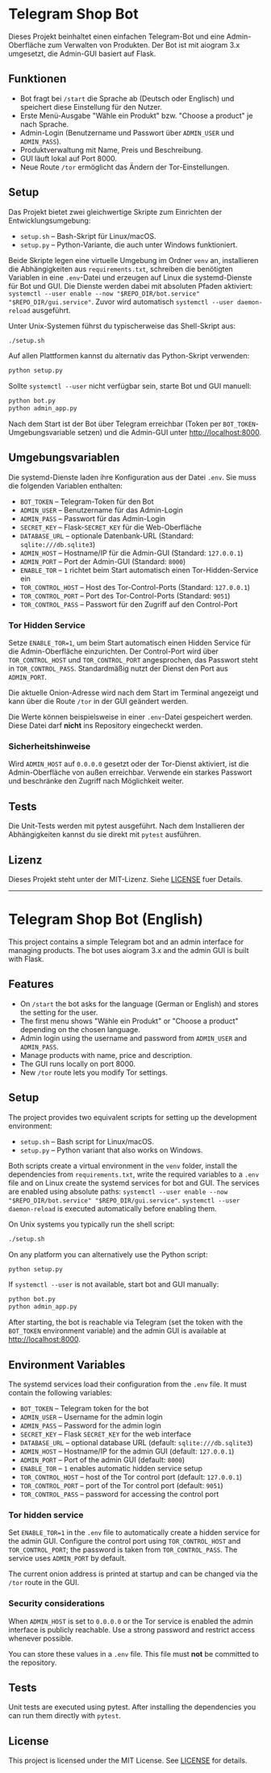 # Telegram Shop Bot

Dieses Projekt beinhaltet einen einfachen Telegram-Bot und eine Admin-Oberfläche
zum Verwalten von Produkten. Der Bot ist mit aiogram 3.x umgesetzt, die
Admin-GUI basiert auf Flask.

## Funktionen

* Bot fragt bei `/start` die Sprache ab (Deutsch oder Englisch) und speichert
diese Einstellung für den Nutzer.
* Erste Menü-Ausgabe "Wähle ein Produkt" bzw. "Choose a product" je nach Sprache.
* Admin-Login (Benutzername und Passwort über `ADMIN_USER` und `ADMIN_PASS`).
* Produktverwaltung mit Name, Preis und Beschreibung.
* GUI läuft lokal auf Port 8000.
* Neue Route `/tor` ermöglicht das Ändern der Tor-Einstellungen.

## Setup

Das Projekt bietet zwei gleichwertige Skripte zum Einrichten der
Entwicklungsumgebung:

* `setup.sh` – Bash-Skript für Linux/macOS.
* `setup.py` – Python-Variante, die auch unter Windows funktioniert.

Beide Skripte legen eine virtuelle Umgebung im Ordner `venv` an, installieren
die Abhängigkeiten aus `requirements.txt`, schreiben die benötigten Variablen in
eine `.env`-Datei und erzeugen auf Linux die systemd-Dienste für Bot und GUI.
Die Dienste werden dabei mit absoluten Pfaden aktiviert:
`systemctl --user enable --now "$REPO_DIR/bot.service" "$REPO_DIR/gui.service"`.
Zuvor wird automatisch `systemctl --user daemon-reload` ausgeführt.

Unter Unix-Systemen führst du typischerweise das Shell-Skript aus:

```bash
./setup.sh
```

Auf allen Plattformen kannst du alternativ das Python-Skript verwenden:

```bash
python setup.py
```

Sollte `systemctl --user` nicht verfügbar sein, starte Bot und GUI manuell:

```bash
python bot.py
python admin_app.py
```


Nach dem Start ist der Bot über Telegram erreichbar (Token per
`BOT_TOKEN`-Umgebungsvariable setzen) und die Admin-GUI unter
[http://localhost:8000](http://localhost:8000).

## Umgebungsvariablen

Die systemd-Dienste laden ihre Konfiguration aus der Datei `.env`. Sie muss
die folgenden Variablen enthalten:

* `BOT_TOKEN` – Telegram-Token für den Bot
* `ADMIN_USER` – Benutzername für das Admin-Login
* `ADMIN_PASS` – Passwort für das Admin-Login
* `SECRET_KEY` – Flask-`SECRET_KEY` für die Web-Oberfläche
* `DATABASE_URL` – optionale Datenbank-URL (Standard: `sqlite:///db.sqlite3`)
* `ADMIN_HOST` – Hostname/IP für die Admin-GUI (Standard: `127.0.0.1`)
* `ADMIN_PORT` – Port der Admin-GUI (Standard: `8000`)
* `ENABLE_TOR` – `1` richtet beim Start automatisch einen Tor-Hidden-Service ein
* `TOR_CONTROL_HOST` – Host des Tor-Control-Ports (Standard: `127.0.0.1`)
* `TOR_CONTROL_PORT` – Port des Tor-Control-Ports (Standard: `9051`)
* `TOR_CONTROL_PASS` – Passwort für den Zugriff auf den Control-Port



### Tor Hidden Service

Setze `ENABLE_TOR=1`, um beim Start automatisch einen Hidden Service für die
Admin-Oberfläche einzurichten. Der Control-Port wird über
`TOR_CONTROL_HOST` und `TOR_CONTROL_PORT` angesprochen, das Passwort steht in
`TOR_CONTROL_PASS`. Standardmäßig nutzt der Dienst den Port aus `ADMIN_PORT`.

Die aktuelle Onion-Adresse wird nach dem Start im Terminal angezeigt und kann
über die Route `/tor` in der GUI geändert werden.

Die Werte können beispielsweise in einer `.env`-Datei gespeichert werden.
Diese Datei darf **nicht** ins Repository eingecheckt werden.

### Sicherheitshinweise

Wird `ADMIN_HOST` auf `0.0.0.0` gesetzt oder der Tor-Dienst aktiviert, ist die
Admin-Oberfläche von außen erreichbar. Verwende ein starkes Passwort und
beschränke den Zugriff nach Möglichkeit weiter.

## Tests

Die Unit-Tests werden mit pytest ausgeführt. Nach dem Installieren der Abhängigkeiten kannst du sie direkt mit `pytest` ausführen.

## Lizenz

Dieses Projekt steht unter der MIT-Lizenz. Siehe [LICENSE](LICENSE) fuer Details.

---

# Telegram Shop Bot (English)

This project contains a simple Telegram bot and an admin interface for managing products. The bot uses aiogram 3.x and the admin GUI is built with Flask.

## Features

* On `/start` the bot asks for the language (German or English) and stores the setting for the user.
* The first menu shows "Wähle ein Produkt" or "Choose a product" depending on the chosen language.
* Admin login using the username and password from `ADMIN_USER` and `ADMIN_PASS`.
* Manage products with name, price and description.
* The GUI runs locally on port 8000.
* New `/tor` route lets you modify Tor settings.

## Setup

The project provides two equivalent scripts for setting up the development environment:

* `setup.sh` – Bash script for Linux/macOS.
* `setup.py` – Python variant that also works on Windows.

Both scripts create a virtual environment in the `venv` folder, install the dependencies from `requirements.txt`, write the required variables to a `.env` file and on Linux create the systemd services for bot and GUI. The services are enabled using absolute paths:
`systemctl --user enable --now "$REPO_DIR/bot.service" "$REPO_DIR/gui.service"`. `systemctl --user daemon-reload` is executed automatically before enabling them.

On Unix systems you typically run the shell script:

```bash
./setup.sh
```

On any platform you can alternatively use the Python script:

```bash
python setup.py
```

If `systemctl --user` is not available, start bot and GUI manually:

```bash
python bot.py
python admin_app.py
```

After starting, the bot is reachable via Telegram (set the token with the `BOT_TOKEN` environment variable) and the admin GUI is available at [http://localhost:8000](http://localhost:8000).

## Environment Variables

The systemd services load their configuration from the `.env` file. It must contain the following variables:

* `BOT_TOKEN` – Telegram token for the bot
* `ADMIN_USER` – Username for the admin login
* `ADMIN_PASS` – Password for the admin login
* `SECRET_KEY` – Flask `SECRET_KEY` for the web interface
* `DATABASE_URL` – optional database URL (default: `sqlite:///db.sqlite3`)
* `ADMIN_HOST` – Hostname/IP for the admin GUI (default: `127.0.0.1`)
* `ADMIN_PORT` – Port of the admin GUI (default: `8000`)
* `ENABLE_TOR` – `1` enables automatic hidden service setup
* `TOR_CONTROL_HOST` – host of the Tor control port (default: `127.0.0.1`)
* `TOR_CONTROL_PORT` – port of the Tor control port (default: `9051`)
* `TOR_CONTROL_PASS` – password for accessing the control port

### Tor hidden service

Set `ENABLE_TOR=1` in the `.env` file to automatically create a hidden service for the admin GUI. Configure the control port using `TOR_CONTROL_HOST` and `TOR_CONTROL_PORT`; the password is taken from `TOR_CONTROL_PASS`. The service uses `ADMIN_PORT` by default.

The current onion address is printed at startup and can be changed via the `/tor` route in the GUI.

### Security considerations

When `ADMIN_HOST` is set to `0.0.0.0` or the Tor service is enabled the admin interface is publicly reachable. Use a strong password and restrict access whenever possible.


You can store these values in a `.env` file. This file must **not** be committed to the repository.

## Tests

Unit tests are executed using pytest. After installing the dependencies you can run them directly with `pytest`.

## License

This project is licensed under the MIT License. See [LICENSE](LICENSE) for details.
